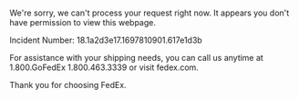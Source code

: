  	


 	

We're sorry, we can't process your request right now. It appears you don't have permission to view this webpage.


Incident Number: 18.1a2d3e17.1697810901.617e1d3b





For assistance with your shipping needs, you can call us anytime at 1.800.GoFedEx 1.800.463.3339 or visit fedex.com.




Thank you for choosing FedEx.